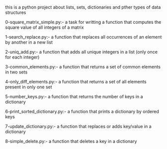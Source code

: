 this is a python project about lists, sets, dictionaries and pther types of data structures

0-square_matrix_simple.py:-
  a task for writting a function that computes the square value of all integers of a matrix

1-search_replace.py:-
 a function that replaces all occurrences of an element by another in a new list

2-uniq_add.py:-
 a function that adds all unique integers in a list (only once for each integer)

3-common_elements.py:-
 a function that returns a set of common elements in two sets

4-only_diff_elements.py:-
 a function that returns a set of all elements present in only one set

5-number_keys.py:-
 a function that returns the number of keys in a dictionary

6-print_sorted_dictionary.py:-
 a function that prints a dictionary by ordered keys

7-update_dictionary.py:-
 a function that replaces or adds key/value in a dictionary

8-simple_delete.py:-
 a function that deletes a key in a dictionary
